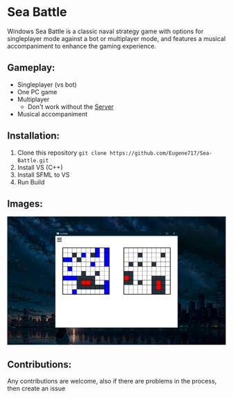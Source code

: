 # Sea Battle
Windows Sea Battle is a classic naval strategy game with options for singleplayer mode against a bot or multiplayer mode, and features a musical accompaniment to enhance the gaming experience.

## Gameplay:
- Singleplayer (vs bot)
- One PC game
- Multiplayer
  - Don't work without the [Server](https://github.com/Eugene717/Server)
- Musical accompaniment

## Installation:
1. Clone this repository `git clone https://github.com/Eugene717/Sea-Battle.git`
2. Install VS (C++)
3. Install SFML to VS
4. Run Build

## Images:
![Example Sea Battle Image](https://raw.githubusercontent.com/Eugene717/Sea-Battle/master/assets/cover.png)

## Contributions:
Any contributions are welcome, also if there are problems in the process, then create an issue
